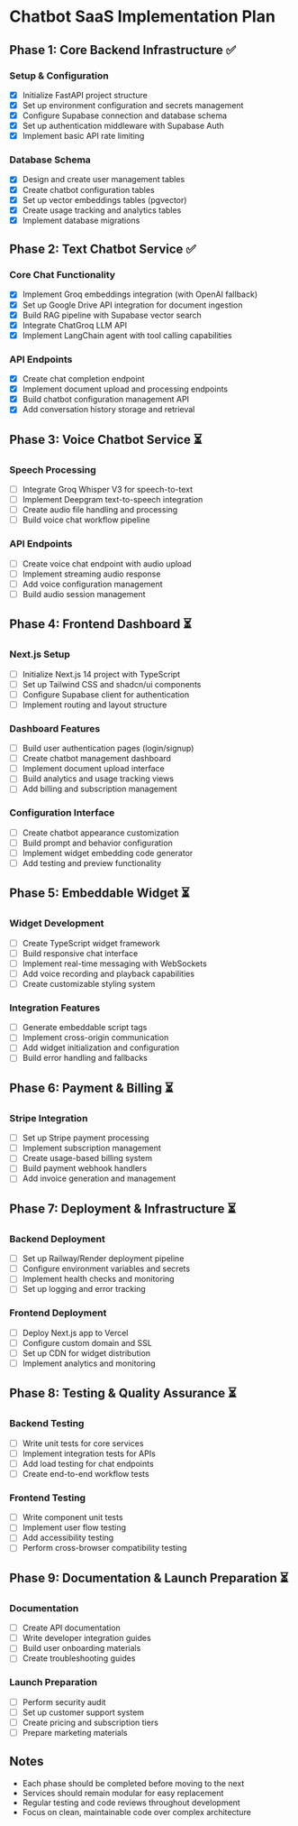 # Chatbot SaaS Implementation Plan

## Phase 1: Core Backend Infrastructure ✅
### Setup & Configuration
- [x] Initialize FastAPI project structure
- [x] Set up environment configuration and secrets management
- [x] Configure Supabase connection and database schema
- [x] Set up authentication middleware with Supabase Auth
- [x] Implement basic API rate limiting

### Database Schema
- [x] Design and create user management tables
- [x] Create chatbot configuration tables
- [x] Set up vector embeddings tables (pgvector)
- [x] Create usage tracking and analytics tables
- [x] Implement database migrations

## Phase 2: Text Chatbot Service ✅
### Core Chat Functionality
- [x] Implement Groq embeddings integration (with OpenAI fallback)
- [x] Set up Google Drive API integration for document ingestion
- [x] Build RAG pipeline with Supabase vector search
- [x] Integrate ChatGroq LLM API
- [x] Implement LangChain agent with tool calling capabilities

### API Endpoints
- [x] Create chat completion endpoint
- [x] Implement document upload and processing endpoints
- [x] Build chatbot configuration management API
- [x] Add conversation history storage and retrieval

## Phase 3: Voice Chatbot Service ⏳
### Speech Processing
- [ ] Integrate Groq Whisper V3 for speech-to-text
- [ ] Implement Deepgram text-to-speech integration
- [ ] Create audio file handling and processing
- [ ] Build voice chat workflow pipeline

### API Endpoints
- [ ] Create voice chat endpoint with audio upload
- [ ] Implement streaming audio response
- [ ] Add voice configuration management
- [ ] Build audio session management

## Phase 4: Frontend Dashboard ⏳
### Next.js Setup
- [ ] Initialize Next.js 14 project with TypeScript
- [ ] Set up Tailwind CSS and shadcn/ui components
- [ ] Configure Supabase client for authentication
- [ ] Implement routing and layout structure

### Dashboard Features
- [ ] Build user authentication pages (login/signup)
- [ ] Create chatbot management dashboard
- [ ] Implement document upload interface
- [ ] Build analytics and usage tracking views
- [ ] Add billing and subscription management

### Configuration Interface
- [ ] Create chatbot appearance customization
- [ ] Build prompt and behavior configuration
- [ ] Implement widget embedding code generator
- [ ] Add testing and preview functionality

## Phase 5: Embeddable Widget ⏳
### Widget Development
- [ ] Create TypeScript widget framework
- [ ] Build responsive chat interface
- [ ] Implement real-time messaging with WebSockets
- [ ] Add voice recording and playback capabilities
- [ ] Create customizable styling system

### Integration Features
- [ ] Generate embeddable script tags
- [ ] Implement cross-origin communication
- [ ] Add widget initialization and configuration
- [ ] Build error handling and fallbacks

## Phase 6: Payment & Billing ⏳
### Stripe Integration
- [ ] Set up Stripe payment processing
- [ ] Implement subscription management
- [ ] Create usage-based billing system
- [ ] Build payment webhook handlers
- [ ] Add invoice generation and management

## Phase 7: Deployment & Infrastructure ⏳
### Backend Deployment
- [ ] Set up Railway/Render deployment pipeline
- [ ] Configure environment variables and secrets
- [ ] Implement health checks and monitoring
- [ ] Set up logging and error tracking

### Frontend Deployment
- [ ] Deploy Next.js app to Vercel
- [ ] Configure custom domain and SSL
- [ ] Set up CDN for widget distribution
- [ ] Implement analytics and monitoring

## Phase 8: Testing & Quality Assurance ⏳
### Backend Testing
- [ ] Write unit tests for core services
- [ ] Implement integration tests for APIs
- [ ] Add load testing for chat endpoints
- [ ] Create end-to-end workflow tests

### Frontend Testing
- [ ] Write component unit tests
- [ ] Implement user flow testing
- [ ] Add accessibility testing
- [ ] Perform cross-browser compatibility testing

## Phase 9: Documentation & Launch Preparation ⏳
### Documentation
- [ ] Create API documentation
- [ ] Write developer integration guides
- [ ] Build user onboarding materials
- [ ] Create troubleshooting guides

### Launch Preparation
- [ ] Perform security audit
- [ ] Set up customer support system
- [ ] Create pricing and subscription tiers
- [ ] Prepare marketing materials

## Notes
- Each phase should be completed before moving to the next
- Services should remain modular for easy replacement
- Regular testing and code reviews throughout development
- Focus on clean, maintainable code over complex architecture